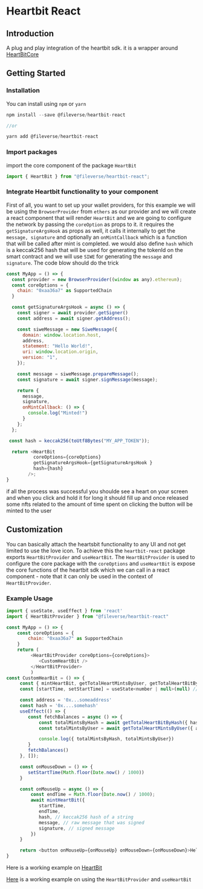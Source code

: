 # Heartbit React

## Introduction
A plug and play integration of the heartbit sdk. it is a wrapper around [HeartBitCore]((https://github.com/fileverse/HeartBitSDK/tree/main/packages/heartbit-core))

## Getting Started

### Installation

 You can install using `npm` or `yarn`

 ```javascript
npm install --save @fileverse/heartbit-react

//or

yarn add @fileverse/heartbit-react
```

### Import packages
import the core component of the package `HeartBit` 
```javascript
import { HeartBit } from "@fileverse/heartbit-react";
```

### Integrate Heartbit functionality to your component

First of all, you want to set up your wallet providers, for this example we will be using the `BrowserProvider` from `ethers` as our provider and we will create a react component that will render `HeartBit` and we are going to configure the network by passing the `coreOption` as props to it. it requires the `getSignatureArgsHook` as props as well, it calls it internally to get the `message, signature` and optionally an `onMintCallback` which is a function that will be called after mint is completed. we would also define `hash`  which is a keccak256 hash that will be used for generating the tokenId on the smart contract and we will use `SIWE` for generating the `message` and `signature`.  The code blow should do the trick

```javascript
const MyApp = () => {
  const provider = new BrowserProvider((window as any).ethereum);
  const coreOptions = {
    chain: "0xaa36a7" as SupportedChain
  }

  const getSignatureArgsHook = async () => {
    const signer = await provider.getSigner()
    const address = await signer.getAddress();

    const siweMessage = new SiweMessage({
      domain: window.location.host,
      address,
      statement: "Hello World!",
      uri: window.location.origin,
      version: "1",
    });

    const message = siweMessage.prepareMessage();
    const signature = await signer.signMessage(message);

    return {
      message,
      signature,
      onMintCallback: () => {
        console.log("Minted!")
      }
    };
  };

 const hash = keccak256(toUtf8Bytes("MY_APP_TOKEN"));

  return <HeartBit
          coreOptions={coreOptions}
          getSignatureArgsHook={getSignatureArgsHook }
          hash={hash}
        />;
}

```
if all the process was successful you shoulde see a heart on your screen and when you click and hold it for long it should fill up and once released some nfts related to the amount of time spent on clicking the button will be minted to the user



## Customization

You can basically attach the heartsbit functionality to any UI and not get limited to use the love icon. To achieve this the `heartbit-react` package exports  `HeartBitProvider` and `useHeartBit`.  The `HeartBitProvider` is used to configure the core package with the `coreOptions` and `useHeartBit` is expose the core functions of the heartbit sdk which we can call in a react component - note that it can only be used in the context of `HeartBitProvider`.

### Example Usage
```javascript
import { useState, useEffect } from 'react'
import { HeartBitProvider } from "@fileverse/heartbit-react"

const MyApp = () => {
    const coreOptions = {
        chain: "0xaa36a7" as SupportedChain
    }
    return (
         <HeartBitProvider coreOptions={coreOptions}>
            <CustomHeartBit />
         </HeartBitProvider>
         )
const CustomHearBit = () => {
     const { mintHeartBit, getTotalHeartMintsByUser, getTotalHeartBitByHash } = useHeartBit()
     const [startTime, setStartTime] = useState<number | null>(null) // should be in seconds

     const address = '0x...someaddress'
     const hash = '0x....somehash'
     useEffect(() => {
        const fetchBalances = async () => {
            const totalMintsByHash = await getTotalHeartBitByHash({ hash }); // Total Supply for a hash
            const totalMintsByUser = await getTotalHeartMintsByUser({ address, hash }); // Total mints for a user by hash

            console.log({ totalMintsByHash, totalMintsByUser})
        }
        fetchBalances()
     }, []);

     const onMouseDown = () => {
        setStartTime(Math.floor(Date.now() / 1000))
     }

     const onMouseUp = async () => {
         const endTime = Math.floor(Date.now() / 1000);
         await mintHeartBit({
            startTime,
            endTime,
            hash, // keccak256 hash of a string
            message, // raw message that was signed
            signature, // signed message
         })
     }

     return <button onMouseUp={onMouseUp} onMouseDown={onMouseDown}>Hello World</button>
}

```
Here is a working example on [HeartBit](https://codesandbox.io/p/devbox/hearbit-example-cxr375)

[Here](https://codesandbox.io/p/devbox/custom-heartbit-example-p6f7gr)  is a working example on using the `HeartBitProvider` and `useHeartBit` 
